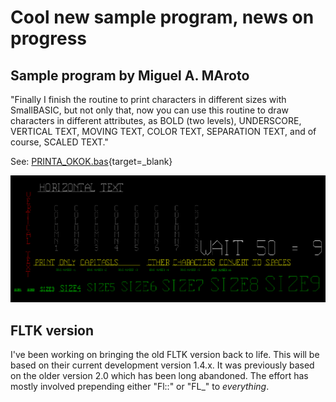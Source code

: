 # Cool new sample program, news on progress

## Sample program by Miguel A. MAroto

"Finally I finish the routine to print characters in different sizes with SmallBASIC, but not only that, now you can use this routine to draw characters in different attributes, as BOLD (two levels), UNDERSCORE, VERTICAL TEXT, MOVING TEXT, COLOR TEXT, SEPARATION TEXT, and of course, SCALED TEXT."

See: [PRINTA_OKOK.bas](https://raw.githubusercontent.com/smallbasic/smallbasic.samples/master/graphics%204/PRINTA_OKOK.bas){target=_blank}

![](/posts/2019-06-02_10-48.png "PRINTA_OKOK")

## FLTK version

I've been working on bringing the old FLTK version back to life. This will be based on their current development version 1.4.x. 
It was previously based on the older version 2.0 which has been long abandoned. The effort has mostly involved prepending either "Fl::" or "FL_" to *everything*. 
